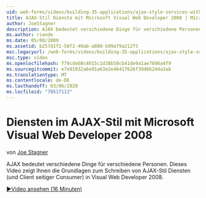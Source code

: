 ```yaml
---
uid: web-forms/videos/building-35-applications/ajax-style-services-with-microsoft-visual-web-developer-2008
title: AJAX-Stil Dienste mit Microsoft Visual Web Developer 2008 | Microsoft-Dokumentation
author: JoeStagner
description: AJAX bedeutet verschiedene Dinge für verschiedene Personen. Dieses Video zeigt Ihnen die Grundlagen zum Schreiben von AJAX-Stil Diensten (und Client seitigen Consumern) in Visual Web dev...
ms.author: riande
ms.date: 05/08/2009
ms.assetid: b257d1f2-58f2-49ab-a800-b99a79a212f5
msc.legacyurl: /web-forms/videos/building-35-applications/ajax-style-services-with-microsoft-visual-web-developer-2008
msc.type: video
ms.openlocfilehash: f79cde60c4015c1d38b58cb41de9a1ae7696a4f9
ms.sourcegitcommit: e7e91932a6e91a63e2e46417626f39d6b244a3ab
ms.translationtype: MT
ms.contentlocale: de-DE
ms.lasthandoff: 03/06/2020
ms.locfileid: "78517113"
---
```

# <a name="ajax-style-services-with-microsoft-visual-web-developer-2008"></a>Diensten im AJAX-Stil mit Microsoft Visual Web Developer 2008

von [Joe Stagner](https://github.com/JoeStagner)

AJAX bedeutet verschiedene Dinge für verschiedene Personen. Dieses Video zeigt Ihnen die Grundlagen zum Schreiben von AJAX-Stil Diensten (und Client seitiger Consumer) in Visual Web Developer 2008.

[&#9654;Video ansehen (16 Minuten)](https://channel9.msdn.com/Blogs/ASP-NET-Site-Videos/ajax-style-services-with-microsoft-visual-web-developer-2008)
